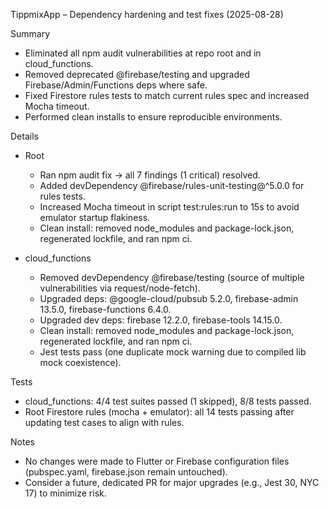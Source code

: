 TippmixApp – Dependency hardening and test fixes (2025-08-28)

Summary
- Eliminated all npm audit vulnerabilities at repo root and in cloud_functions.
- Removed deprecated @firebase/testing and upgraded Firebase/Admin/Functions deps where safe.
- Fixed Firestore rules tests to match current rules spec and increased Mocha timeout.
- Performed clean installs to ensure reproducible environments.

Details
- Root
  - Ran npm audit fix → all 7 findings (1 critical) resolved.
  - Added devDependency @firebase/rules-unit-testing@^5.0.0 for rules tests.
  - Increased Mocha timeout in script test:rules:run to 15s to avoid emulator startup flakiness.
  - Clean install: removed node_modules and package-lock.json, regenerated lockfile, and ran npm ci.

- cloud_functions
  - Removed devDependency @firebase/testing (source of multiple vulnerabilities via request/node-fetch).
  - Upgraded deps: @google-cloud/pubsub 5.2.0, firebase-admin 13.5.0, firebase-functions 6.4.0.
  - Upgraded dev deps: firebase 12.2.0, firebase-tools 14.15.0.
  - Clean install: removed node_modules and package-lock.json, regenerated lockfile, and ran npm ci.
  - Jest tests pass (one duplicate mock warning due to compiled lib mock coexistence).

Tests
- cloud_functions: 4/4 test suites passed (1 skipped), 8/8 tests passed.
- Root Firestore rules (mocha + emulator): all 14 tests passing after updating test cases to align with rules.

Notes
- No changes were made to Flutter or Firebase configuration files (pubspec.yaml, firebase.json remain untouched).
- Consider a future, dedicated PR for major upgrades (e.g., Jest 30, NYC 17) to minimize risk.

